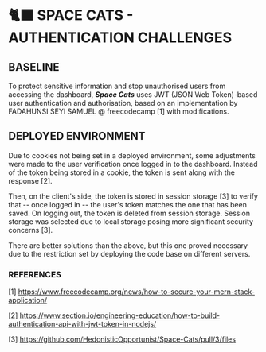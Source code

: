 # 🐈‍⬛ SPACE CATS - AUTHENTICATION CHALLENGES

## BASELINE

To protect sensitive information and stop unauthorised users from accessing the dashboard, _**Space Cats**_ uses JWT (JSON Web Token)-based user authentication and authorisation, based on an implementation by FADAHUNSI SEYI SAMUEL @ freecodecamp [1] with modifications.

## DEPLOYED ENVIRONMENT

Due to cookies not being set in a deployed environment, some adjustments were made to the user verification once logged in to the dashboard. Instead of the token being stored in a cookie, the token is sent along with the response [2].

Then, on the client's side, the token is stored in session storage [3] to verify that -- once logged in -- the user's token matches the one that has been saved. On logging out, the token is deleted from session storage. Session storage was selected due to local storage posing more significant security concerns [3].

There are better solutions than the above, but this one proved necessary due to the restriction set by deploying the code base on different servers.

### REFERENCES

[1] https://www.freecodecamp.org/news/how-to-secure-your-mern-stack-application/

[2] https://www.section.io/engineering-education/how-to-build-authentication-api-with-jwt-token-in-nodejs/

[3] https://github.com/HedonisticOpportunist/Space-Cats/pull/3/files
